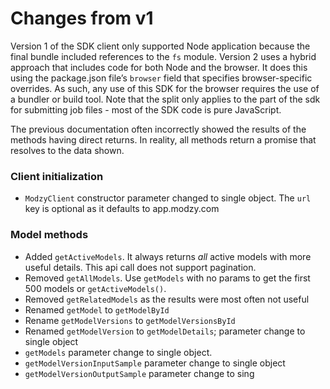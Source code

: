 # Changes from v1

Version 1 of the SDK client only supported Node application because the final bundle included references to the `fs` module. Version 2 uses a hybrid approach that includes code for both Node and the browser. It does this using the package.json file’s `browser` field that specifies browser-specific overrides. As such, any use of this SDK for the browser requires the use of a bundler or build tool. Note that the split only applies to the part of the sdk for submitting job files - most of the SDK code is pure JavaScript.

The previous documentation often incorrectly showed the results of the methods having direct returns. In reality, all methods return a promise that resolves to the data shown.

### Client initialization

- `ModzyClient` constructor parameter changed to single object. The `url` key is optional as it defaults to app.modzy.com

### Model methods

- Added `getActiveModels`. It always returns _all_ active models with more useful details. This api call does not support pagination.
- Removed `getAllModels`. Use `getModels` with no params to get the first 500 models or `getActiveModels()`.
- Removed `getRelatedModels` as the results were most often not useful
- Renamed `getModel` to `getModelById`
- Rename `getModelVersions` to `getModelVersionsById`
- Renamed `getModelVersion` to `getModelDetails`; parameter change to single object
- `getModels` parameter change to single object.
- `getModelVersionInputSample` parameter change to single object
- `getModelVersionOutputSample` parameter change to sing